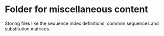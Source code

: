 # Folder for miscellaneous content
Storing files like the sequence index definitions, common sequences and substitution matrices. 


